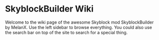 # SkyblockBuilder Wiki

Welcome to the wiki page of the awesome Skyblock mod SkyblockBuilder by MelanX. Use the left sidebar to browse 
everything. You could also use the search bar on top of the site to search for a special thing.